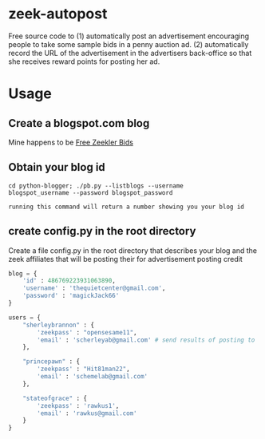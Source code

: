 zeek-autopost
=============

Free source code to (1) automatically post an advertisement encouraging
people to take some sample bids in a penny auction ad. (2)
automatically record the URL of the advertisement in the advertisers
back-office so that she receives reward points for posting her ad.

# Usage

## Create a blogspot.com blog

Mine happens to be [Free Zeekler
Bids](http://freezeekbids.blogspot.com)

## Obtain your blog id

    cd python-blogger; ./pb.py --listblogs --username
    blogspot_username --password blogspot_password

    running this command will return a number showing you your blog id

## create config.py in the root directory

Create a file config.py in the root directory that describes your blog
and the zeek affiliates that will be posting their for advertisement
posting credit

```python
blog = {
    'id' : 486769223931063890,
    'username' : 'thequietcenter@gmail.com',
    'password' : 'magickJack66'
}

users = {
    "sherleybrannon" : {
        'zeekpass' : "opensesame11",
        'email' : 'scherleyab@gmail.com' # send results of posting to
    },

    "princepawn" : {
        'zeekpass' : "Hit81man22",
        'email' : 'schemelab@gmail.com'
    },

    "stateofgrace" : {
        'zeekpass' : 'rawkus1',
        'email' : 'rawkus@gmail.com'
    }
}
```
